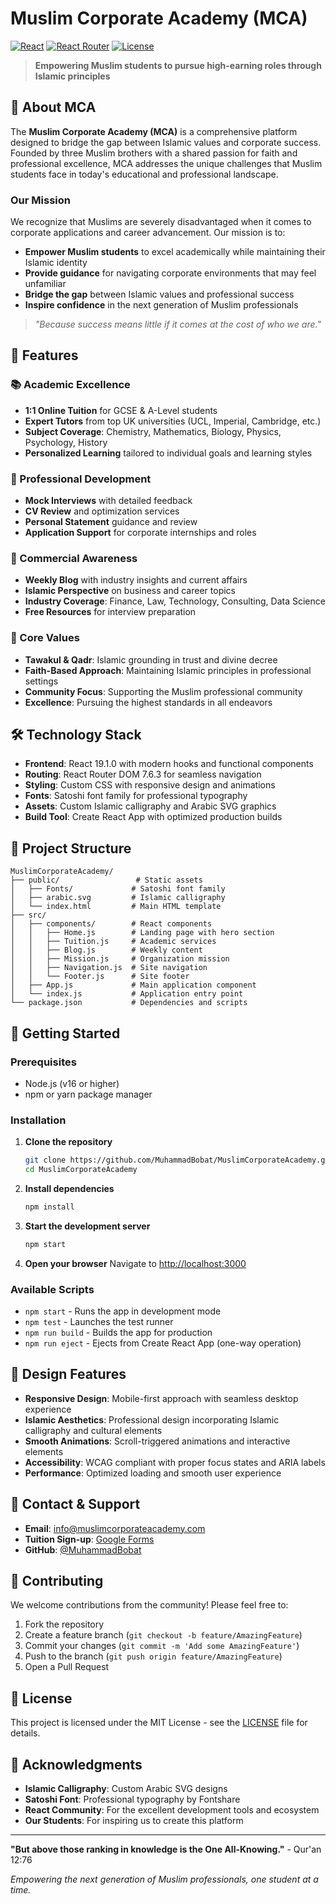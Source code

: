 # Muslim Corporate Academy (MCA)

[![React](https://img.shields.io/badge/React-19.1.0-blue.svg)](https://reactjs.org/)
[![React Router](https://img.shields.io/badge/React%20Router-7.6.3-green.svg)](https://reactrouter.com/)
[![License](https://img.shields.io/badge/License-MIT-yellow.svg)](LICENSE)

> **Empowering Muslim students to pursue high-earning roles through Islamic principles**

## 🌟 About MCA

The **Muslim Corporate Academy (MCA)** is a comprehensive platform designed to bridge the gap between Islamic values and corporate success. Founded by three Muslim brothers with a shared passion for faith and professional excellence, MCA addresses the unique challenges that Muslim students face in today's educational and professional landscape.

### Our Mission

We recognize that Muslims are severely disadvantaged when it comes to corporate applications and career advancement. Our mission is to:

- **Empower Muslim students** to excel academically while maintaining their Islamic identity
- **Provide guidance** for navigating corporate environments that may feel unfamiliar
- **Bridge the gap** between Islamic values and professional success
- **Inspire confidence** in the next generation of Muslim professionals

> *"Because success means little if it comes at the cost of who we are."*

## 🚀 Features

### 📚 Academic Excellence
- **1:1 Online Tuition** for GCSE & A-Level students
- **Expert Tutors** from top UK universities (UCL, Imperial, Cambridge, etc.)
- **Subject Coverage**: Chemistry, Mathematics, Biology, Physics, Psychology, History
- **Personalized Learning** tailored to individual goals and learning styles

### 💼 Professional Development
- **Mock Interviews** with detailed feedback
- **CV Review** and optimization services
- **Personal Statement** guidance and review
- **Application Support** for corporate internships and roles

### 📖 Commercial Awareness
- **Weekly Blog** with industry insights and current affairs
- **Islamic Perspective** on business and career topics
- **Industry Coverage**: Finance, Law, Technology, Consulting, Data Science
- **Free Resources** for interview preparation

### 🎯 Core Values
- **Tawakul & Qadr**: Islamic grounding in trust and divine decree
- **Faith-Based Approach**: Maintaining Islamic principles in professional settings
- **Community Focus**: Supporting the Muslim professional community
- **Excellence**: Pursuing the highest standards in all endeavors

## 🛠️ Technology Stack

- **Frontend**: React 19.1.0 with modern hooks and functional components
- **Routing**: React Router DOM 7.6.3 for seamless navigation
- **Styling**: Custom CSS with responsive design and animations
- **Fonts**: Satoshi font family for professional typography
- **Assets**: Custom Islamic calligraphy and Arabic SVG graphics
- **Build Tool**: Create React App with optimized production builds

## 📁 Project Structure

```
MuslimCorporateAcademy/
├── public/                 # Static assets
│   ├── Fonts/             # Satoshi font family
│   ├── arabic.svg         # Islamic calligraphy
│   └── index.html         # Main HTML template
├── src/
│   ├── components/        # React components
│   │   ├── Home.js        # Landing page with hero section
│   │   ├── Tuition.js     # Academic services
│   │   ├── Blog.js        # Weekly content
│   │   ├── Mission.js     # Organization mission
│   │   ├── Navigation.js  # Site navigation
│   │   └── Footer.js      # Site footer
│   ├── App.js             # Main application component
│   └── index.js           # Application entry point
└── package.json           # Dependencies and scripts
```

## 🚀 Getting Started

### Prerequisites
- Node.js (v16 or higher)
- npm or yarn package manager

### Installation

1. **Clone the repository**
   ```bash
   git clone https://github.com/MuhammadBobat/MuslimCorporateAcademy.git
   cd MuslimCorporateAcademy
   ```

2. **Install dependencies**
   ```bash
   npm install
   ```

3. **Start the development server**
   ```bash
   npm start
   ```

4. **Open your browser**
   Navigate to [http://localhost:3000](http://localhost:3000)

### Available Scripts

- `npm start` - Runs the app in development mode
- `npm test` - Launches the test runner
- `npm run build` - Builds the app for production
- `npm run eject` - Ejects from Create React App (one-way operation)

## 🎨 Design Features

- **Responsive Design**: Mobile-first approach with seamless desktop experience
- **Islamic Aesthetics**: Professional design incorporating Islamic calligraphy and cultural elements
- **Smooth Animations**: Scroll-triggered animations and interactive elements
- **Accessibility**: WCAG compliant with proper focus states and ARIA labels
- **Performance**: Optimized loading and smooth user experience

## 📧 Contact & Support

- **Email**: info@muslimcorporateacademy.com
- **Tuition Sign-up**: [Google Forms](https://forms.gle/ELUfS3vcmmrE63Vk7)
- **GitHub**: [@MuhammadBobat](https://github.com/MuhammadBobat)

## 🤝 Contributing

We welcome contributions from the community! Please feel free to:

1. Fork the repository
2. Create a feature branch (`git checkout -b feature/AmazingFeature`)
3. Commit your changes (`git commit -m 'Add some AmazingFeature'`)
4. Push to the branch (`git push origin feature/AmazingFeature`)
5. Open a Pull Request

## 📄 License

This project is licensed under the MIT License - see the [LICENSE](LICENSE) file for details.

## 🙏 Acknowledgments

- **Islamic Calligraphy**: Custom Arabic SVG designs
- **Satoshi Font**: Professional typography by Fontshare
- **React Community**: For the excellent development tools and ecosystem
- **Our Students**: For inspiring us to create this platform

---

**"But above those ranking in knowledge is the One All-Knowing."** - Qur'an 12:76

*Empowering the next generation of Muslim professionals, one student at a time.*
